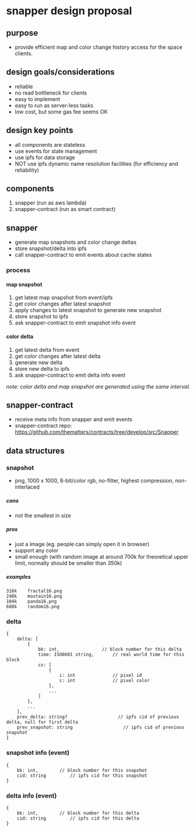 # snapper design proposal

## purpose

- provide efficient map and color change history access for the space clients.

## design goals/considerations

- reliable
- no read bottleneck for clients
- easy to implement
- easy to run as server-less tasks
- low cost, but some gas fee seems OK

## design key points

- all components are stateless
- use events for state management
- use ipfs for data storage
- NOT use ipfs dynamic name resolution facilities (for efficiency and reliability)

## components

1. snapper (run as aws lambda)
2. snapper-contract (run as smart contract)

## snapper

- generate map snapshots and color change deltas
- store snapshot/delta into ipfs
- call snapper-contract to emit events about cache states

### process

#### map snapshot

1. get latest map snapshot from event/ipfs
2. get color changes after latest snapshot
3. apply changes to latest snapshot to generate new snapshot
4. store snapshot to ipfs
5. ask snapper-contract to emit snapshot info event

#### color delta

1. get latest delta from event
2. get color changes after latest delta
3. generate new delta
4. store new delta to ipfs
5. ask snapper-contract to emit delta info event

_note: color delta and map snapshot are generated using the same interval._

## snapper-contract

- receive meta info from snapper and emit events
- snapper-contract repo: https://github.com/thematters/contracts/tree/develop/src/Snapper

## data structures

### snapshot

- png, 1000 x 1000, 8-bit/color rgb, no-filter, highest compression, non-interlaced

##### cons

- not the smallest in size

##### pros

- just a image (eg. people can simply open it in browser)
- support any color
- small enough (with random image at around 700k for theoretical upper limit, normally should be smaller than 350k)

##### examples

```
316k    fractal16.png
240k    moutain16.png
104k    panda16.png
688k    random16.png
```

### delta

```
{
    delta: [
        {
            bk: int,                // block number for this delta
            time: ISO8601 string,       // real world time for this block
            cs: [
                {
                    i: int              // pixel id
                    c: int              // pixel color
                },
                ...
            ]
        },
        ...
    ],
    prev_delta: string?                   // ipfs cid of previous delta, null for first delta
    prev_snapshot: string                   // ipfs cid of previous snapshot
}
```

### snapshot info (event)

```
{
    bk: int,        // block number for this snapshot
    cid: string         // ipfs cid for this snapshot
}
```

### delta info (event)

```
{
    bk: int,        // block number for this delta
    cid: string         // ipfs cid for this delta
}
```

